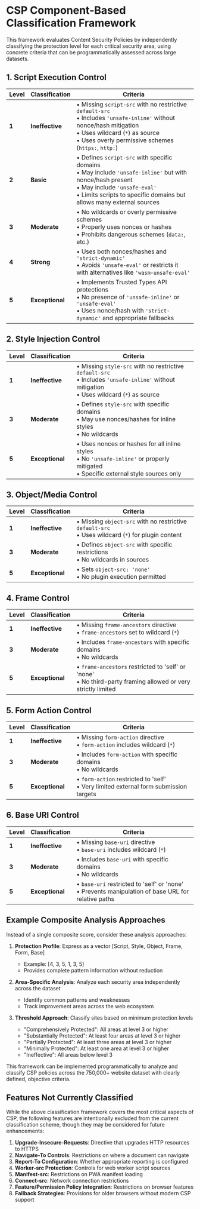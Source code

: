 # CSP Component-Based Classification Framework

This framework evaluates Content Security Policies by independently classifying the protection level for each critical security area, using concrete criteria that can be programmatically assessed across large datasets.

## 1. Script Execution Control

| Level | Classification | Criteria |
|-------|---------------|----------|
| **1** | **Ineffective** | • Missing `script-src` with no restrictive `default-src`<br>• Includes `'unsafe-inline'` without nonce/hash mitigation<br>• Uses wildcard (`*`) as source<br>• Uses overly permissive schemes (`https:`, `http:`) |
| **2** | **Basic** | • Defines `script-src` with specific domains<br>• May include `'unsafe-inline'` but with nonce/hash present<br>• May include `'unsafe-eval'`<br>• Limits scripts to specific domains but allows many external sources |
| **3** | **Moderate** | • No wildcards or overly permissive schemes<br>• Properly uses nonces or hashes<br>• Prohibits dangerous schemes (`data:`, etc.) |
| **4** | **Strong** | • Uses both nonces/hashes and `'strict-dynamic'`<br>• Avoids `'unsafe-eval'` or restricts it with alternatives like `'wasm-unsafe-eval'` |
| **5** | **Exceptional** | • Implements Trusted Types API protections<br>• No presence of `'unsafe-inline'` or `'unsafe-eval'`<br>• Uses nonce/hash with `'strict-dynamic'` and appropriate fallbacks |

## 2. Style Injection Control

| Level | Classification | Criteria |
|-------|---------------|----------|
| **1** | **Ineffective** | • Missing `style-src` with no restrictive `default-src`<br>• Includes `'unsafe-inline'` without mitigation<br>• Uses wildcard (`*`) as source |
| **3** | **Moderate** | • Defines `style-src` with specific domains<br>• May use nonces/hashes for inline styles<br>• No wildcards |
| **5** | **Exceptional** | • Uses nonces or hashes for all inline styles<br>• No `'unsafe-inline'` or properly mitigated<br>• Specific external style sources only |

## 3. Object/Media Control

| Level | Classification | Criteria |
|-------|---------------|----------|
| **1** | **Ineffective** | • Missing `object-src` with no restrictive `default-src`<br>• Uses wildcard (`*`) for plugin content |
| **3** | **Moderate** | • Defines `object-src` with specific restrictions<br>• No wildcards in sources |
| **5** | **Exceptional** | • Sets `object-src: 'none'`<br>• No plugin execution permitted |

## 4. Frame Control

| Level | Classification | Criteria |
|-------|---------------|----------|
| **1** | **Ineffective** | • Missing `frame-ancestors` directive<br>• `frame-ancestors` set to wildcard (`*`) |
| **3** | **Moderate** | • Includes `frame-ancestors` with specific domains<br>• No wildcards |
| **5** | **Exceptional** | • `frame-ancestors` restricted to 'self' or 'none'<br>• No third-party framing allowed or very strictly limited |

## 5. Form Action Control

| Level | Classification | Criteria |
|-------|---------------|----------|
| **1** | **Ineffective** | • Missing `form-action` directive<br>• `form-action` includes wildcard (`*`) |
| **3** | **Moderate** | • Includes `form-action` with specific domains<br>• No wildcards |
| **5** | **Exceptional** | • `form-action` restricted to 'self'<br>• Very limited external form submission targets |

## 6. Base URI Control

| Level | Classification | Criteria |
|-------|---------------|----------|
| **1** | **Ineffective** | • Missing `base-uri` directive<br>• `base-uri` includes wildcard (`*`) |
| **3** | **Moderate** | • Includes `base-uri` with specific domains<br>• No wildcards |
| **5** | **Exceptional** | • `base-uri` restricted to 'self' or 'none'<br>• Prevents manipulation of base URL for relative paths |

## Example Composite Analysis Approaches

Instead of a single composite score, consider these analysis approaches:

1. **Protection Profile**: Express as a vector [Script, Style, Object, Frame, Form, Base]
   * Example: [4, 3, 5, 1, 3, 5]
   * Provides complete pattern information without reduction

2. **Area-Specific Analysis**: Analyze each security area independently across the dataset
   * Identify common patterns and weaknesses
   * Track improvement areas across the web ecosystem

3. **Threshold Approach**: Classify sites based on minimum protection levels
   * "Comprehensively Protected": All areas at level 3 or higher
   * "Substantially Protected": At least four areas at level 3 or higher
   * "Partially Protected": At least three areas at level 3 or higher
   * "Minimally Protected": At least one area at level 3 or higher
   * "Ineffective": All areas below level 3

This framework can be implemented programmatically to analyze and classify CSP policies across the 750,000+ website dataset with clearly defined, objective criteria.

## Features Not Currently Classified

While the above classification framework covers the most critical aspects of CSP, the following features are intentionally excluded from the current classification scheme, though they may be considered for future enhancements:

1. **Upgrade-Insecure-Requests**: Directive that upgrades HTTP resources to HTTPS
2. **Navigate-To Controls**: Restrictions on where a document can navigate
3. **Report-To Configuration**: Whether appropriate reporting is configured
4. **Worker-src Protection**: Controls for web worker script sources
5. **Manifest-src**: Restrictions on PWA manifest loading
6. **Connect-src**: Network connection restrictions
7. **Feature/Permission Policy Integration**: Restrictions on browser features
8. **Fallback Strategies**: Provisions for older browsers without modern CSP support
